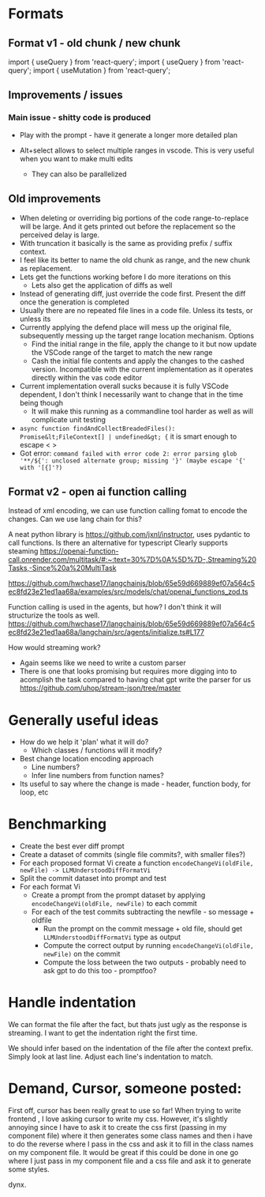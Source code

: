 # Formats

## Format v1 - old chunk / new chunk

<file path="">
<change summary="Updating imports to account for previous change">
<range-to-replace>
import { useQuery } from 'react-query';
</range-to-replace>
<replacement>
import { useQuery } from 'react-query';
import { useMutation } from 'react-query';
</replacement>
</change>

## Improvements / issues

### Main issue - shitty code is produced

- Play with the prompt - have it generate a longer more detailed plan

- Alt+select allows to select multiple ranges in vscode. This is very useful when you want to make multi edits
  - They can also be parallelized

## Old improvements

- When deleting or overriding big portions of the code range-to-replace will be large. And it gets printed out before the replacement so the perceived delay is large.
- With truncation it basically is the same as providing prefix / suffix context.
- I feel like its better to name the old chunk as range, and the new chunk as replacement.
- Lets get the functions working before I do more iterations on this
  - Lets also get the application of diffs as well
- Instead of generating diff, just override the code first. Present the diff once the generation is completed
- Usually there are no repeated file lines in a code file. Unless its tests, or unless its
- Currently applying the defend place will mess up the original file, subsequently messing up the target range location mechanism. Options
  - Find the initial range in the file, apply the change to it but now update the VSCode range of the target to match the new range
  - Cash the initial file contents and apply the changes to the cashed version. Incompatible with the current implementation as it operates directly within the vas code editor
- Current implementation overall sucks because it is fully VSCode dependent, I don't think I necessarily want to change that in the time being though
  - It will make this running as a commandline tool harder as well as will complicate unit testing
- `async function findAndCollectBreadedFiles(): Promise&lt;FileContext[] | undefined&gt; {` it is smart enough to escape < >
- Got error: `command failed with error code 2: error parsing glob '**/${': unclosed alternate group; missing '}' (maybe escape '{' with '[{]'?)`

## Format v2 - open ai function calling

Instead of xml encoding, we can use function calling fomat to encode the changes.
Can we use lang chain for this?

A neat python library is https://github.com/jxnl/instructor, uses pydantic to call functions.
Is there an alternative for typescript
Clearly supports steaming https://openai-function-call.onrender.com/multitask/#:~:text=30%7D%0A%5D%7D-,Streaming%20Tasks,-Since%20a%20MultiTask

https://github.com/hwchase17/langchainjs/blob/65e59d669889ef07a564c5ec8fd23e21ed1aa68a/examples/src/models/chat/openai_functions_zod.ts

Function calling is used in the agents, but how? I don't think it will structurize the tools as well.
https://github.com/hwchase17/langchainjs/blob/65e59d669889ef07a564c5ec8fd23e21ed1aa68a/langchain/src/agents/initialize.ts#L177

How would streaming work?

- Again seems like we need to write a custom parser
- There is one that looks promising but requires more digging into to acomplish the task compared to having chat gpt write the parser for us https://github.com/uhop/stream-json/tree/master

# Generally useful ideas

- How do we help it 'plan' what it will do?
  - Which classes / functions will it modify?
- Best change location encoding approach
  - Line numbers?
  - Infer line numbers from function names?
- Its useful to say where the change is made - header, function body, for loop, etc

# Benchmarking

- Create the best ever diff prompt
- Create a dataset of commits (single file commits?, with smaller files?)
- For each proposed format Vi create a function `encodeChangeVi(oldFile, newFile) -> LLMUnderstoodDiffFormatVi`
- Split the commit dataset into prompt and test
- For each format Vi
  - Create a prompt from the prompt dataset by applying `encodeChangeVi(oldFile, newFile)` to each commit
  - For each of the test commits subtracting the newfile - so message + oldfile
    - Run the prompt on the commit message + old file, should get `LLMUnderstoodDiffFormatVi` type as output
    - Compute the correct output by running `encodeChangeVi(oldFile, newFile)` on the commit
    - Compute the loss between the two outputs - probably need to ask gpt to do this too - promptfoo?

# Handle indentation

We can format the file after the fact, but thats just ugly as the response is streaming.
I want to get the indentation right the first time.

We should infer based on the indentation of the file after the context prefix.
Simply look at last line.
Adjust each line's indentation to match.

# Demand, Cursor, someone posted:

First off, cursor has been really great to use so far!
When trying to write frontend , I love asking cursor to write my css. However, it's slightly annoying since I have to ask it to create the css first (passing in my component file) where it then generates some class names and then i have to do the reverse where I pass in the css and ask it to fill in the class names on my component file. It would be great if this could be done in one go where I just pass in my component file and a css file and ask it to generate some styles.

dynx.
